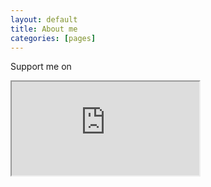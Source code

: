 ```yaml
---
layout: default
title: About me
categories: [pages]
---
```


Support me on <Br />
<iframe src="https://www.patreon.com/platform/iframe?widget=become-patron-button&redirectURI=https%3A%2F%2Fsudtanj.github.io%2Faboutme.html&creatorID=18795657"/>
